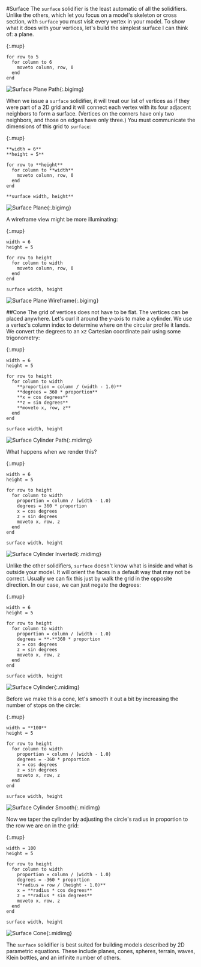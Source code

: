 #Surface
The `surface` solidifier is the least automatic of all the solidifiers. Unlike the others, which let you focus on a model's skeleton or cross section, with `surface` you must visit every vertex in your model. To show what it does with your vertices, let's build the simplest surface I can think of: a plane.

{:.mup}
~~~
for row to 5
  for column to 6
    moveto column, row, 0
  end
end
~~~

![Surface Plane Path](images/surface_plane_path.png){:.bigimg}

When we issue a `surface` solidifier, it will treat our list of vertices as if they were part of a 2D grid and it will connect each vertex with its four adjacent neighbors to form a surface. (Vertices on the corners have only two neighbors, and those on edges have only three.) You must communicate the dimensions of this grid to `surface`:

{:.mup}
~~~
**width = 6**
**height = 5**

for row to **height**
  for column to **width**
    moveto column, row, 0
  end
end

**surface width, height**
~~~

![Surface Plane](images/surface_plane.png){:.bigimg}

A wireframe view might be more illuminating:

{:.mup}
~~~
width = 6
height = 5

for row to height
  for column to width
    moveto column, row, 0
  end
end

surface width, height
~~~

![Surface Plane Wireframe](images/surface_plane_wireframe.png){:.bigimg}

##Cone
The grid of vertices does not have to be flat. The vertices can be placed anywhere. Let's curl it around the y-axis to make a cylinder. We use a vertex's column index to determine where on the circular profile it lands. We convert the degrees to an xz Cartesian coordinate pair using some trigonometry:

{:.mup}
~~~
width = 6
height = 5

for row to height
  for column to width
    **proportion = column / (width - 1.0)**
    **degrees = 360 * proportion**
    **x = cos degrees**
    **z = sin degrees**
    **moveto x, row, z**
  end
end

surface width, height
~~~

![Surface Cylinder Path](images/surface_cylinder_path.png){:.midimg}

What happens when we render this?

{:.mup}
~~~
width = 6
height = 5

for row to height
  for column to width
    proportion = column / (width - 1.0)
    degrees = 360 * proportion
    x = cos degrees
    z = sin degrees
    moveto x, row, z
  end
end

surface width, height
~~~

![Surface Cylinder Inverted](images/surface_cylinder_inverted.png){:.midimg}

Unlike the other solidifiers, `surface` doesn't know what is inside and what is outside your model. It will orient the faces in a default way that may not be correct. Usually we can fix this just by walk the grid in the opposite direction. In our case, we can just negate the degrees:

{:.mup}
~~~
width = 6
height = 5

for row to height
  for column to width
    proportion = column / (width - 1.0)
    degrees = **-**360 * proportion
    x = cos degrees
    z = sin degrees
    moveto x, row, z
  end
end

surface width, height
~~~

![Surface Cylinder](images/surface_cylinder.png){:.midimg}

Before we make this a cone, let's smooth it out a bit by increasing the number of stops on the circle:

{:.mup}
~~~
width = **100**
height = 5

for row to height
  for column to width
    proportion = column / (width - 1.0)
    degrees = -360 * proportion
    x = cos degrees
    z = sin degrees
    moveto x, row, z
  end
end

surface width, height
~~~

![Surface Cylinder Smooth](images/surface_cylinder_smooth.png){:.midimg}

Now we taper the cylinder by adjusting the circle's radius in proportion to the row we are on in the grid:

{:.mup}
~~~
width = 100
height = 5

for row to height
  for column to width
    proportion = column / (width - 1.0)
    degrees = -360 * proportion
    **radius = row / (height - 1.0)**
    x = **radius * cos degrees**
    z = **radius * sin degrees**
    moveto x, row, z
  end
end

surface width, height
~~~

![Surface Cone](images/surface_cone.png){:.midimg}

The `surface` solidifier is best suited for building models described by 2D parametric equations. These include planes, cones, spheres, terrain, waves, Klein bottles, and an infinite number of others.
